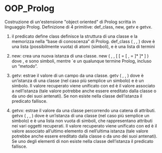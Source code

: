 # OOP_Prolog
Costruzione di un'estensione "object oriented" di Prolog scritta in linguaggio Prolog.
Definizione di 4 primitive: def_class, new, getv e getvx.

  1) il predicato define class definisce la struttura di una classe e la memorizza nella “base di conoscenza” di Prolog.
      def_class ( <class-name>, <parents>, <slot-values> )
          dove <parents> è una lista (possibilmente vuota) di atomi (simboli), e <slot-values> è una lista di termini <slot-value>
      
  2) new: crea una nuova istanza di una classe.
      new ( <instance-name>, <class-name>, [ [ <slot-name> = <value> [ , <slot-name> = <value> ]* ]* ] )
          dove <instance-name>, <class-name> e <slot-name> sono simboli, mentre <value> `e un qualunque termine Prolog, incluso un “metodo”.

  3) getv: estrae il valore di un campo da una classe.
      getv ( <instance>, <slot-name>, <result> )
          dove <instance> è un’istanza di una classe (nel caso più semplice un simbolo) e <slot-name> è un simbolo. Il valore recuperato viene unificato con <result> ed è il valore associato a <slot-name> nell’istanza (tale valore potrebbe anche essere ereditato dalla classe o da uno dei suoi antenati). Se <slot-name> non esiste               nella classe dell’istanza il predicato fallisce.

  4) getvx: estrae il valore da una classe percorrendo una catena di attributi.
      getvx ( <instance>, <slot-names>, <result> )
          dove <instance> è un’istanza di una classe (nel caso più semplice un simbolo) e <slot-namea> è una lista non vuota di simboli, che rappresentano attributi nei vari oggetti recuperati. Il valore recuperato viene unificato con <result> ed è il valore associato all’ultimo elemento di <slot-names> nell’ultima istanza (tale               valore potrebbe anche essere ereditato dalla classe o da uno dei suoi antenati). Se uno degli elementi di <slot-names> non esiste nella classe dell’istanza il predicato fallisce.
